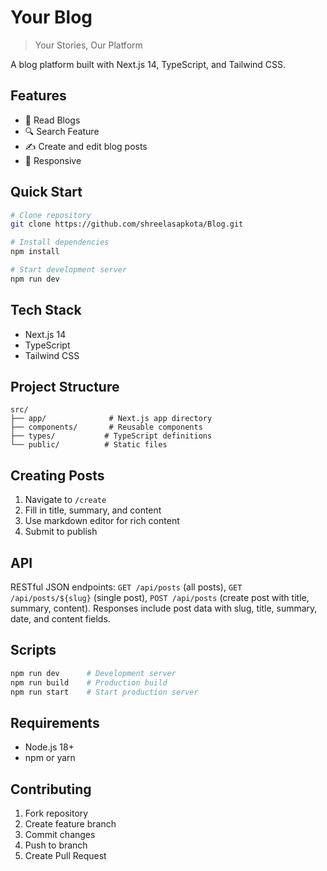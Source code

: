 # Your Blog

> Your Stories, Our Platform

A blog platform built with Next.js 14, TypeScript, and Tailwind CSS.

## Features

- 📖 Read Blogs
- 🔍 Search Feature
- ✍️ Create and edit blog posts
- 📱 Responsive

## Quick Start

```bash
# Clone repository
git clone https://github.com/shreelasapkota/Blog.git

# Install dependencies
npm install

# Start development server
npm run dev
```

## Tech Stack

- Next.js 14
- TypeScript
- Tailwind CSS

## Project Structure

```
src/
├── app/              # Next.js app directory
├── components/       # Reusable components
├── types/           # TypeScript definitions
└── public/          # Static files
```

## Creating Posts

1. Navigate to `/create`
2. Fill in title, summary, and content
3. Use markdown editor for rich content
4. Submit to publish

## API
RESTful JSON endpoints: `GET /api/posts` (all posts), `GET /api/posts/${slug}` (single post), `POST /api/posts` (create post with title, summary, content). Responses include post data with slug, title, summary, date, and content fields.

## Scripts

```bash
npm run dev      # Development server
npm run build    # Production build
npm run start    # Start production server
```

## Requirements

- Node.js 18+
- npm or yarn

## Contributing

1. Fork repository
2. Create feature branch
3. Commit changes
4. Push to branch
5. Create Pull Request


